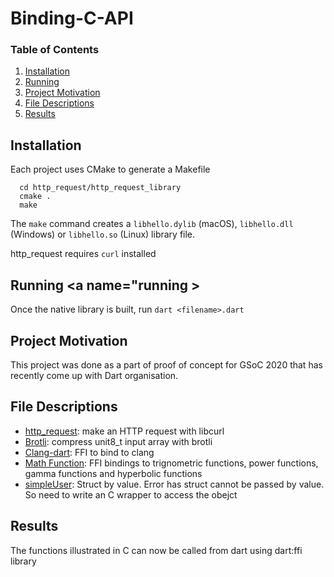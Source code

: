 # Binding-C-API

### Table of Contents
1. [Installation](#installation)
2. [Running](#running)
3. [Project Motivation](#motivation)
4. [File Descriptions](#files)
5. [Results](#result)

## Installation <a name="installation"></a>
Each project uses CMake to generate a Makefile
```
  cd http_request/http_request_library
  cmake .
  make 
```
The ```make``` command creates a ```libhello.dylib``` (macOS), ```libhello.dll``` (Windows) or ```libhello.so``` (Linux) library file.

http_request requires ```curl``` installed

## Running <a name="running ></a>

  Once the native library is built, run ```dart <filename>.dart```
  
## Project Motivation<a name="motivation"></a>
This project was done as a part of proof of concept for GSoC 2020 that has recently come up with Dart organisation.

## File Descriptions <a name="files"></a>
- [http_request](https://github.com/Dhanush1014/Binding-C-API/tree/master/http_request): make an HTTP request with libcurl
- [Brotli](https://github.com/Dhanush1014/Binding-C-API/tree/master/Brotli): compress unit8_t input array with brotli
- [Clang-dart](https://github.com/Dhanush1014/Binding-C-API/tree/master/Clang-dart): FFI to bind to clang
- [Math Function](https://github.com/Dhanush1014/Binding-C-API/tree/master/Math_Functions): FFI bindings to trignometric functions, power functions, gamma functions and hyperbolic functions
- [simpleUser](https://github.com/Dhanush1014/Binding-C-API/tree/master/simpleUser): Struct by value. Error has struct cannot be passed by value. So need to write an C wrapper to access the obejct

## Results<a name="results"></a>
The functions illustrated in C can now be called from dart using dart:ffi library

